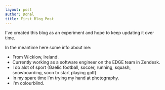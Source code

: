 ```yaml
---
layout: post
author: Donal
title: First Blog Post
---
```

I've created this blog as an experiment and hope to keep updating it over time.

In the meantime here some info about me:

* From Wicklow, Ireland.
* Currently working as a software engineer on the EDGE team in Zendesk.
* I do alot of sport (Gaelic football, soccer, running, squash, snowboarding, soon to start playing golf)
* In my spare time I'm trying my hand at photography. 
* I'm colourblind.